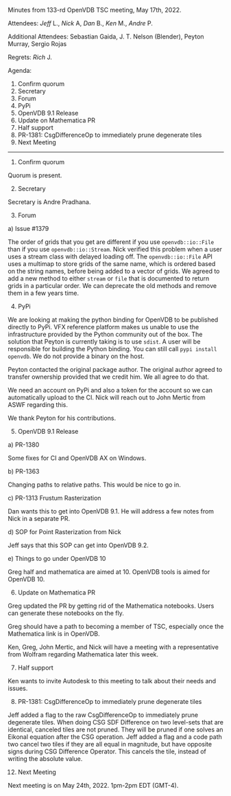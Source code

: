 Minutes from 133-rd OpenVDB TSC meeting, May 17th, 2022.

Attendees: *Jeff* L., *Nick* A, *Dan* B., *Ken* M., *Andre* P.

Additional Attendees: Sebastian Gaida, J. T. Nelson (Blender), Peyton Murray,
Sergio Rojas

Regrets: *Rich* J.

Agenda:

1) Confirm quorum
2) Secretary
3) Forum
4) PyPi
5) OpenVDB 9.1 Release
6) Update on Mathematica PR
7) Half support
8) PR-1381: CsgDifferenceOp to immediately prune degenerate tiles
9) Next Meeting

--------------------

1) Confirm quorum

Quorum is present.

2) Secretary

Secretary is Andre Pradhana.

3) Forum

a) Issue #1379

The order of grids that you get are different if you use `openvdb::io::File`
than if you use `openvdb::io::Stream`. Nick verified this problem when a user
uses a stream class with delayed loading off. The `openvdb::io::File` API
uses a multimap to store grids of the same name, which is ordered based on
the string names, before being added to a vector of grids. We agreed to add
a new method to either `stream` or `file` that is documented to return grids
in a particular order. We can deprecate the old methods and remove them in
a few years time.

4) PyPi

We are looking at making the python binding for OpenVDB to be published
directly to PyPi. VFX reference platform makes us unable to use the
infrastructure provided by the Python community out of the box. The
solution that Peyton is currently taking is to use `sdist`. A user
will be responsible for building the Python binding. You can still
call `pypi install openvdb`. We do not provide a binary on the host.

Peyton contacted the original package author. The original author agreed
to transfer ownership provided that we credit him. We all agree to do that.

We need an account on PyPi and also a token for the account so we can
automatically upload to the CI. Nick will reach out to John Mertic from ASWF
regarding this.

We thank Peyton for his contributions.

5) OpenVDB 9.1 Release

a) PR-1380

Some fixes for CI and OpenVDB AX on Windows.

b) PR-1363

Changing paths to relative paths. This would be nice to go in.

c) PR-1313 Frustum Rasterization

Dan wants this to get into OpenVDB 9.1. He will address a few notes from
Nick in a separate PR.

d) SOP for Point Rasterization from Nick

Jeff says that this SOP can get into OpenVDB 9.2.

e) Things to go under OpenVDB 10

Greg half and mathematica are aimed at 10. OpenVDB tools
is aimed for OpenVDB 10.

6) Update on Mathematica PR

Greg updated the PR by getting rid of the Mathematica notebooks. Users can
generate these notebooks on the fly.

Greg should have a path to becoming a member of TSC, especially once the
Mathematica link is in OpenVDB.

Ken, Greg, John Mertic, and Nick will have a meeting with a representative
from Wolfram regarding Mathematica later this week.

7) Half support

Ken wants to invite Autodesk to this meeting to talk about their needs and
issues.

8) PR-1381: CsgDifferenceOp to immediately prune degenerate tiles

Jeff added a flag to the raw CsgDifferenceOp to immediately prune degenerate
tiles. When doing CSG SDF Difference on two level-sets that are identical,
canceled tiles are not pruned. They will be pruned if one solves an Eikonal
equation after the CSG operation. Jeff added a flag and a code path two cancel
two tiles if they are all equal in magnitude, but have opposite signs during
CSG Difference Operator. This cancels the tile, instead of writing the absolute
value.

12) Next Meeting

Next meeting is on May 24th, 2022. 1pm-2pm EDT (GMT-4).
